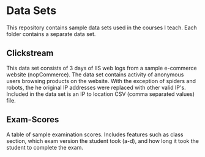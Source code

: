 # Data Sets

This repository contains sample data sets used in the courses I teach. Each folder contains a separate data set.

## Clickstream

This data set consists of 3 days of IIS web logs from a sample e-commerce website (nopCommerce). The data set contains activity of anonymous users browsing products on the website. With the exception of spiders and robots, the he original IP addresses were replaced with other valid IP's. Included in the data set is an IP to location CSV (comma separated values) file.


## Exam-Scores

A table of sample examination scores. Includes features such as class section, which exam version the student took (a-d), and how long it took the student to complete the exam.
